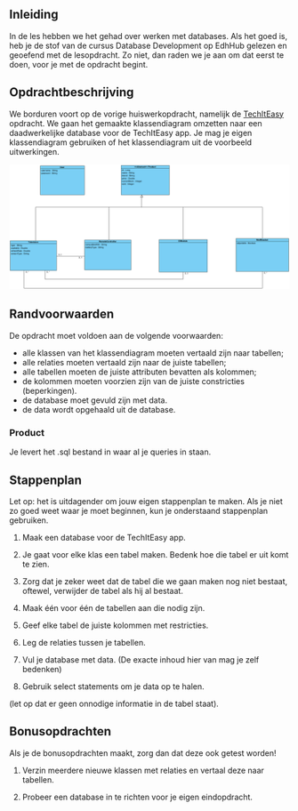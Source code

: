 ## Inleiding
In de les hebben we het gehad over werken met databases. Als het goed is, heb je de stof van de cursus Database Development op EdhHub gelezen en geoefend met de lesopdracht. Zo niet, dan raden we je aan om dat eerst te doen, voor je met de opdracht begint.  


## Opdrachtbeschrijving
We borduren voort op de vorige huiswerkopdracht, namelijk de [TechItEasy](https://github.com/hogeschoolnovi/hogeschoolnovi-backend-technisch-ontwerp-klassendiagram ) opdracht. We gaan het gemaakte klassendiagram omzetten naar een daadwerkelijke database voor de TechItEasy app. Je mag je eigen klassendiagram gebruiken of het klassendiagram uit de voorbeeld uitwerkingen.

![Classdiagram](./assets/teachItEasyKlassendiagram.PNG)


## Randvoorwaarden
De opdracht moet voldoen aan de volgende voorwaarden:

- alle klassen van het klassendiagram moeten vertaald zijn naar tabellen;
- alle relaties moeten vertaald zijn naar de juiste tabellen;
- alle tabellen moeten de juiste attributen bevatten als kolommen;
- de kolommen moeten voorzien zijn van de juiste constricties (beperkingen).
- de database moet gevuld zijn met data.
- de data wordt opgehaald uit de database.

### Product
Je levert het .sql bestand in waar al je queries in staan.

## Stappenplan
Let op: het is uitdagender om jouw eigen stappenplan te maken. Als je niet zo goed weet waar je moet beginnen, kun je onderstaand stappenplan gebruiken.

1. Maak een database voor de TechItEasy app.

2. Je gaat voor elke klas een tabel maken. Bedenk hoe die tabel er uit komt te zien.

3. Zorg dat je zeker weet dat de tabel die we gaan maken nog niet bestaat, oftewel, verwijder de tabel als hij al bestaat.

4. Maak één voor één de tabellen aan die nodig zijn.

5. Geef elke tabel de juiste kolommen met restricties.

6. Leg de relaties tussen je tabellen.

7. Vul je database met data. (De exacte inhoud hier van mag je zelf bedenken)

8. Gebruik select statements om je data op te halen.

(let op dat er geen onnodige informatie in de tabel staat).

## Bonusopdrachten
Als je de bonusopdrachten maakt, zorg dan dat deze ook getest worden!

1. Verzin meerdere nieuwe klassen met relaties en vertaal deze naar tabellen.

2. Probeer een database in te richten voor je eigen eindopdracht.

